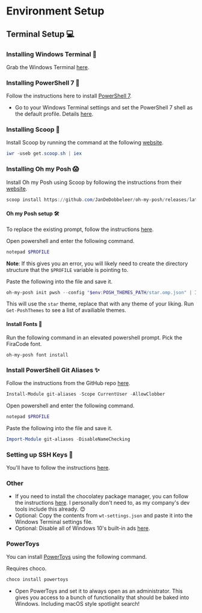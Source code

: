 # Environment Setup

## Terminal Setup 💻

### Installing Windows Terminal 🧪

Grab the Windows Terminal [here](https://www.microsoft.com/store/productId/9N0DX20HK701).

### Installing PowerShell 7 🔨

Follow the instructions here to install [PowerShell 7](https://docs.microsoft.com/en-us/powershell/scripting/install/installing-powershell-core-on-windows?view=powershell-7.1).
- Go to your Windows Terminal settings and set the PowerShell 7 shell as the default profile. Details [here](https://www.thomasmaurer.ch/2020/05/how-to-change-the-windows-terminal-default-shell-profile/).

### Installing Scoop 🥄

Install Scoop by running the command at the following [website](https://scoop.sh/).
```powershell
iwr -useb get.scoop.sh | iex
```

### Installing Oh my Posh 😱

Install Oh my Posh using Scoop by following the instructions from their [website](https://ohmyposh.dev/docs/installation#2-install-oh-my-posh).
```powershell
scoop install https://github.com/JanDeDobbeleer/oh-my-posh/releases/latest/download/oh-my-posh.json
```

#### Oh my Posh setup 🛠

To replace the existing prompt, follow the instructions [here](https://ohmyposh.dev/docs/installation#3-replace-your-existing-prompt).

Open powershell and enter the following command.
```powershell
notepad $PROFILE
```
**Note**: If this gives you an error, you will likely need to create the directory structure that the `$PROFILE` variable is pointing to.

Paste the following into the file and save it.
```powershell
oh-my-posh init pwsh --config "$env:POSH_THEMES_PATH/star.omp.json" | Invoke-Expression
```
This will use the `star` theme, replace that with any theme of your liking. Run `Get-PoshThemes` to see a list of availiable themes.

#### Install Fonts 🧾

Run the following command in an elevated powershell prompt. Pick the FiraCode font.
```shell
oh-my-posh font install
```

### Install PowerShell Git Aliases ✨

Follow the instructions from the GitHub repo [here](https://github.com/gluons/powershell-git-aliases).

```powershell
Install-Module git-aliases -Scope CurrentUser -AllowClobber
```

Open powershell and enter the following command.
```powershell
notepad $PROFILE
```
Paste the following into the file and save it.
```powershell
Import-Module git-aliases -DisableNameChecking
```

### Setting up SSH Keys 🔑

You'll have to follow the instructions [here](https://docs.github.com/en/github/authenticating-to-github/generating-a-new-ssh-key-and-adding-it-to-the-ssh-agent).

### Other

- If you need to install the chocolatey package manager, you can follow the instructions [here](https://chocolatey.org/). I personally don't need to, as my company's dev tools include this already. 😊
- Optional: Copy the contents from `wt-settings.json` and paste it into the Windows Terminal settings file.
- Optional: Disable all of Windows 10's built-in ads [here](https://www.howtogeek.com/269331/how-to-disable-all-of-windows-10s-built-in-advertising).

### PowerToys

You can install [PowerToys](https://github.com/microsoft/PowerToys) using the following command.

Requires choco.
```powershell
choco install powertoys
```

- Open PowerToys and set it to always open as an administrator. This gives you access to a bunch of functionality that should be baked into Windows. Including macOS style spotlight search!
